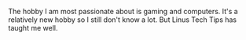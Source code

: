 The hobby I am most passionate about is gaming and computers. It's a relatively new hobby so I still don't know a lot. But Linus Tech Tips has taught me well. 
